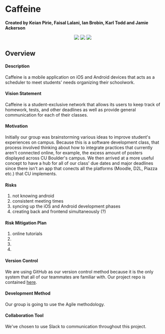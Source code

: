 # Caffeine
<b>Created by Keian Pirie, Faisal Lalani, Ian Brobin, Karl Todd and Jamie Ackerson</b>

<p align="center">
<img src="https://img.shields.io/badge/version-1.0-brightgreen.svg">
<img src="https://img.shields.io/badge/platform-iOS & Android-blue.svg">
<img src="https://img.shields.io/badge/stage-development-red.svg">
</p>

## Overview

#### Description
Caffeine is a mobile application on iOS and Android devices that acts as a scheduler to meet students' needs organizing their schoolwork.

#### Vision Statement
Caffeine is a student-exclusive network that allows its users to keep track of homework, tests, and other deadlines as well as provide general communication for each of their classes. 

#### Motivation
Initially our group was brainstorming various ideas to improve student's experiences on campus. Because this is a software development class, that process involved thinking about how to integrate practices that currently aren't connected online, for example, the excess amount of posters displayed across CU Boulder's campus. We then arrived at a more useful concept to have a hub for all of our class' due dates and major deadlines since there isn't an app that conects all the platforms (Moodle, D2L, Piazza etc.) that CU implements.

#### Risks
1) not knowing android
2) consistent meeting times
3) syncing up the iOS and Android development phases
4) creating back and frontend simultaneously (?)

#### Risk Mitigation Plan
1) online tutorials
2) 
3) 
4) 

#### Version Control
We are using GitHub as our version control method because it is the only system that all of our teammates are familiar with. Our project repo is contained <a href="https://github.com/fasilmlalani/caffeineapp/">here</a>.

#### Development Method
Our group is going to use the Agile methodology. 

#### Collaboration Tool
We've chosen to use Slack to communication throughout this project.
